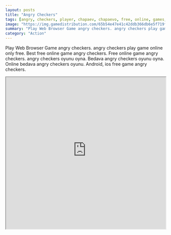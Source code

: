 ```yaml
---
layout: posts
title: "Angry Checkers"
tags: [angry, checkers, player, chapaev, chapaevo, free, online, games, oyna, game, free, games, play, play, games]
image: "https://img.gamedistribution.com/65b54e47e41c42ddb366db6e5f719f5f.jpg"
summary: "Play Web Browser Game angry checkers. angry checkers play game online only free. Best free online game angry checkers. Free online game angry checkers. angry checkers oyunu oyna. Bedava angry checkers oyunu oyna. Online bedava angry checkers oyunu. Android, ios free game angry checkers."
category: "Action"
---
```


Play Web Browser Game angry checkers. angry checkers play game online only free. Best free online game angry checkers. Free online game angry checkers. angry checkers oyunu oyna. Bedava angry checkers oyunu oyna. Online bedava angry checkers oyunu. Android, ios free game angry checkers.

<iframe width="100%" height="480px;" src="https://html5.gamedistribution.com/65b54e47e41c42ddb366db6e5f719f5f/"></iframe>